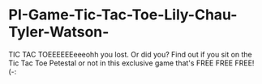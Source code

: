 # PI-Game-Tic-Tac-Toe-Lily-Chau-Tyler-Watson-
TIC TAC TOEEEEEEeeeohh you lost. Or did you? Find out if you sit on the Tic Tac Toe Petestal or not in this exclusive game that's FREE FREE FREE! (-:
